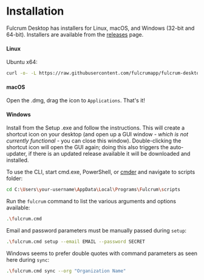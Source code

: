 # Installation

Fulcrum Desktop has installers for Linux, macOS, and Windows (32-bit and 64-bit).
Installers are available from the [releases](https://github.com/fulcrumapp/fulcrum-desktop/releases) page.

#### Linux

Ubuntu x64:

```sh
curl -o- -L https://raw.githubusercontent.com/fulcrumapp/fulcrum-desktop/master/install.sh | sudo bash
```

#### macOS

Open the .dmg, drag the icon to `Applications`. That's it!

#### Windows

Install from the Setup .exe and follow the instructions. This will create a shortcut icon on your desktop (and open up a GUI window - _which is not currently functional_ - you can close this window). Double-clicking the shortcut icon will open the GUI again; doing this also triggers the auto-updater, if there is an updated release available it will be downloaded and installed.

To use the CLI, start cmd.exe, PowerShell, or [cmder](http://cmder.net/) and navigate to scripts folder:

```sh
cd C:\Users\your-username\AppData\Local\Programs\Fulcrum\scripts
```

Run the `fulcrum` command to list the various arguments and options available:

```sh
.\fulcrum.cmd
```

Email and password parameters must be manually passed during `setup`:

```sh
.\fulcrum.cmd setup --email EMAIL --password SECRET
```

Windows seems to prefer double quotes with command parameters as seen here during `sync`:

```sh
.\fulcrum.cmd sync --org "Organization Name"
```
